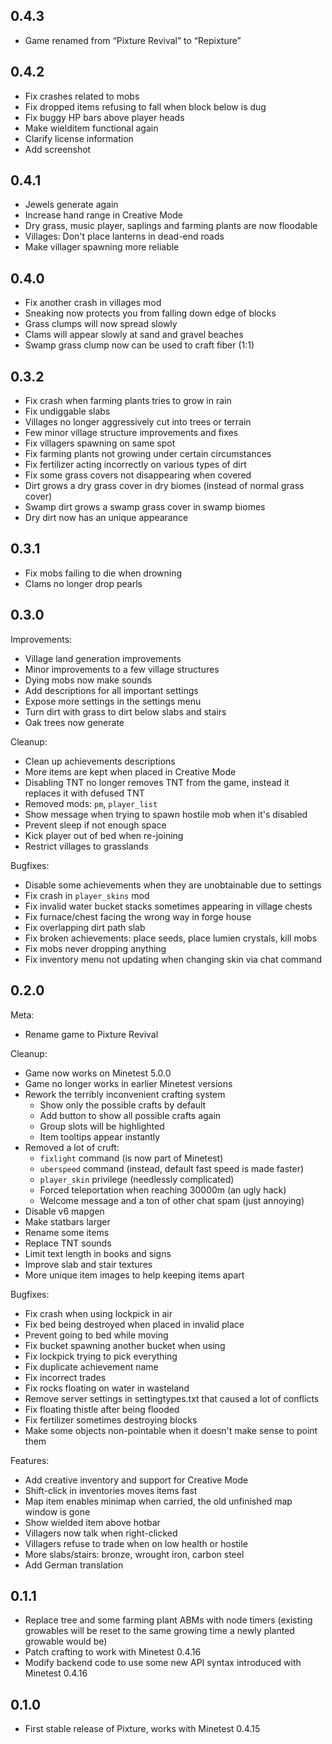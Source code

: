 ## 0.4.3
- Game renamed from “Pixture Revival” to “Repixture”

## 0.4.2
- Fix crashes related to mobs
- Fix dropped items refusing to fall when block below is dug
- Fix buggy HP bars above player heads
- Make wielditem functional again
- Clarify license information
- Add screenshot

## 0.4.1
- Jewels generate again
- Increase hand range in Creative Mode
- Dry grass, music player, saplings and farming plants are now floodable
- Villages: Don't place lanterns in dead-end roads
- Make villager spawning more reliable

## 0.4.0
- Fix another crash in villages mod
- Sneaking now protects you from falling down edge of blocks
- Grass clumps will now spread slowly
- Clams will appear slowly at sand and gravel beaches
- Swamp grass clump now can be used to craft fiber (1:1)

## 0.3.2
- Fix crash when farming plants tries to grow in rain
- Fix undiggable slabs
- Villages no longer aggressively cut into trees or terrain
- Few minor village structure improvements and fixes
- Fix villagers spawning on same spot
- Fix farming plants not growing under certain circumstances
- Fix fertilizer acting incorrectly on various types of dirt
- Fix some grass covers not disappearing when covered
- Dirt grows a dry grass cover in dry biomes (instead of normal grass cover)
- Swamp dirt grows a swamp grass cover in swamp biomes
- Dry dirt now has an unique appearance

## 0.3.1
- Fix mobs failing to die when drowning
- Clams no longer drop pearls

## 0.3.0
Improvements:
- Village land generation improvements
- Minor improvements to a few village structures
- Dying mobs now make sounds
- Add descriptions for all important settings
- Expose more settings in the settings menu
- Turn dirt with grass to dirt below slabs and stairs
- Oak trees now generate

Cleanup:
- Clean up achievements descriptions
- More items are kept when placed in Creative Mode
- Disabling TNT no longer removes TNT from the game, instead it replaces it with defused TNT
- Removed mods: `pm`, `player_list`
- Show message when trying to spawn hostile mob when it's disabled
- Prevent sleep if not enough space
- Kick player out of bed when re-joining
- Restrict villages to grasslands

Bugfixes:
- Disable some achievements when they are unobtainable due to settings
- Fix crash in `player_skins` mod
- Fix invalid water bucket stacks sometimes appearing in village chests
- Fix furnace/chest facing the wrong way in forge house
- Fix overlapping dirt path slab
- Fix broken achievements: place seeds, place lumien crystals, kill mobs
- Fix mobs never dropping anything
- Fix inventory menu not updating when changing skin via chat command

## 0.2.0
Meta:
- Rename game to Pixture Revival

Cleanup:
- Game now works on Minetest 5.0.0
- Game no longer works in earlier Minetest versions
- Rework the terribly inconvenient crafting system
    - Show only the possible crafts by default
    - Add button to show all possible crafts again
    - Group slots will be highlighted
    - Item tooltips appear instantly
- Removed a lot of cruft:
    - `fixlight` command (is now part of Minetest)
    - `uberspeed` command (instead, default fast speed is made faster)
    - `player_skin` privilege (needlessly complicated)
    - Forced teleportation when reaching 30000m (an ugly hack)
    - Welcome message and a ton of other chat spam (just annoying)
- Disable v6 mapgen
- Make statbars larger
- Rename some items
- Replace TNT sounds
- Limit text length in books and signs
- Improve slab and stair textures
- More unique item images to help keeping items apart

Bugfixes:
- Fix crash when using lockpick in air
- Fix bed being destroyed when placed in invalid place
- Prevent going to bed while moving
- Fix bucket spawning another bucket when using
- Fix lockpick trying to pick everything
- Fix duplicate achievement name
- Fix incorrect trades
- Fix rocks floating on water in wasteland
- Remove server settings in settingtypes.txt that caused a lot of conflicts
- Fix floating thistle after being flooded
- Fix fertilizer sometimes destroying blocks
- Make some objects non-pointable when it doesn't make sense to point them

Features:
- Add creative inventory and support for Creative Mode
- Shift-click in inventories moves items fast
- Map item enables minimap when carried, the old unfinished map window is gone
- Show wielded item above hotbar
- Villagers now talk when right-clicked
- Villagers refuse to trade when on low health or hostile
- More slabs/stairs: bronze, wrought iron, carbon steel
- Add German translation

## 0.1.1

- Replace tree and some farming plant ABMs with node timers (existing growables
 will be reset to the same growing time a newly planted growable would be)
- Patch crafting to work with Minetest 0.4.16
- Modify backend code to use some new API syntax introduced with Minetest 0.4.16

## 0.1.0

- First stable release of Pixture, works with Minetest 0.4.15
